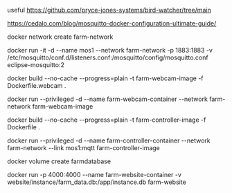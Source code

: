 useful 
https://github.com/pryce-jones-systems/bird-watcher/tree/main

https://cedalo.com/blog/mosquitto-docker-configuration-ultimate-guide/


docker network create farm-network

docker run -it -d --name mos1 --network farm-network -p 1883:1883 -v /etc/mosquitto/conf.d/listeners.conf:/mosquitto/config/mosquitto.conf eclipse-mosquitto:2

docker build --no-cache --progress=plain -t farm-webcam-image -f Dockerfile.webcam .

docker run --privileged -d --name farm-webcam-container --network farm-network farm-webcam-image

docker build --no-cache --progress=plain -t farm-controller-image -f Dockerfile .

docker run --privileged -d --name farm-controller-container --network farm-network --link mos1:mqtt farm-controller-image

docker volume create farmdatabase


docker run -p 4000:4000 --name farm-website-container -v website/instance/farm_data.db:/app/instance.db farm-website

